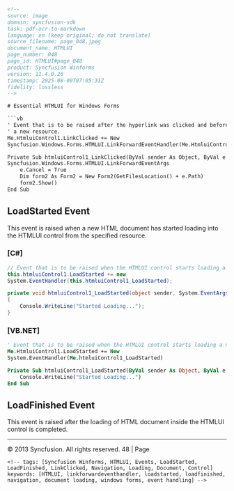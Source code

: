 ```html
<!-- 
source: image
domain: syncfusion-sdk
task: pdf-ocr-to-markdown
language: en (keep original; do not translate)
source_filename: page_048.jpeg
document_name: HTMLUI
page_number: 048
page_id: HTMLUI#page_048
product: Syncfusion Winforms
version: 11.4.0.26
timestamp: 2025-08-09T07:05:31Z
fidelity: lossless
-->

# Essential HTMLUI for Windows Forms

```vb
' Event that is to be raised after the hyperlink was clicked and before the hyperlink tries to load
' a new resource.
Me.HtmluiControl1.LinkClicked += New
Syncfusion.Windows.Forms.HTMLUI.LinkForwardEventHandler(Me.HtmluiControl1_LinkClicked)

Private Sub htmluiControl1_LinkClicked(ByVal sender As Object, ByVal e As
Syncfusion.Windows.Forms.HTMLUI.LinkForwardEventArgs
    e.Cancel = True
    Dim form2 As Form2 = New Form2(GetFilesLocation() + e.Path)
    form2.Show()
End Sub
```

## LoadStarted Event

This event is raised when a new HTML document has started loading into the HTMLUI control from the specified resource.

### [C#]

```csharp
// Event that is to be raised when the HTMLUI control starts loading a new html document.
this.htmluiControl1.LoadStarted += new
System.EventHandler(this.htmluiControl1_LoadStarted);

private void htmluiControl1_LoadStarted(object sender, System.EventArgs e)
{
    Console.WriteLine("Started Loading...");
}
```

### [VB.NET]

```vb
' Event that is to be raised when the HTMLUI control starts loading a new html document.
Me.HtmluiControl1.LoadStarted += New
System.EventHandler(Me.htmluiControl1_LoadStarted)

Private Sub htmluiControl1_LoadStarted(ByVal sender As Object, ByVal e As System.EventArgs)
    Console.WriteLine("Started Loading...")
End Sub
```

## LoadFinished Event

This event is raised after the loading of HTML document inside the HTMLUI control is completed.

---
© 2013 Syncfusion. All rights reserved. 48 | Page
```
<!-- tags: [Syncfusion Winforms, HTMLUI, Events, LoadStarted, LoadFinished, LinkClicked, Navigation, Loading, Document, Control] keywords: [HTMLUI, linkforwardeventhandler, loadstarted, loadfinished, navigation, document loading, windows forms, event handling] -->
```